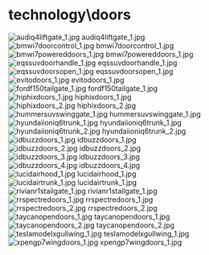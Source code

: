 <h1>technology\doors</h1>
<div class="container text-center">
<div class="row">
<div class="col col-lg-2 col-6">
<img src="https://media.evkx.net/multimedia/technology/doors/audiq4liftgate_1_xst.jpg" class="img-thumbnail" alt="audiq4liftgate_1.jpg">
audiq4liftgate_1.jpg
</div>
<div class="col col-lg-2 col-6">
<img src="https://media.evkx.net/multimedia/technology/doors/bmwi7doorcontrol_1_xst.jpg" class="img-thumbnail" alt="bmwi7doorcontrol_1.jpg">
bmwi7doorcontrol_1.jpg
</div>
<div class="col col-lg-2 col-6">
<img src="https://media.evkx.net/multimedia/technology/doors/bmwi7powereddoors_1_xst.jpg" class="img-thumbnail" alt="bmwi7powereddoors_1.jpg">
bmwi7powereddoors_1.jpg
</div>
<div class="col col-lg-2 col-6">
<img src="https://media.evkx.net/multimedia/technology/doors/eqssuvdoorhandle_1_xst.jpg" class="img-thumbnail" alt="eqssuvdoorhandle_1.jpg">
eqssuvdoorhandle_1.jpg
</div>
<div class="col col-lg-2 col-6">
<img src="https://media.evkx.net/multimedia/technology/doors/eqssuvdoorsopen_1_xst.jpg" class="img-thumbnail" alt="eqssuvdoorsopen_1.jpg">
eqssuvdoorsopen_1.jpg
</div>
<div class="col col-lg-2 col-6">
<img src="https://media.evkx.net/multimedia/technology/doors/evitodoors_1_xst.jpg" class="img-thumbnail" alt="evitodoors_1.jpg">
evitodoors_1.jpg
</div>
<div class="col col-lg-2 col-6">
<img src="https://media.evkx.net/multimedia/technology/doors/fordf150tailgate_1_xst.jpg" class="img-thumbnail" alt="fordf150tailgate_1.jpg">
fordf150tailgate_1.jpg
</div>
<div class="col col-lg-2 col-6">
<img src="https://media.evkx.net/multimedia/technology/doors/hiphixdoors_1_xst.jpg" class="img-thumbnail" alt="hiphixdoors_1.jpg">
hiphixdoors_1.jpg
</div>
<div class="col col-lg-2 col-6">
<img src="https://media.evkx.net/multimedia/technology/doors/hiphixdoors_2_xst.jpg" class="img-thumbnail" alt="hiphixdoors_2.jpg">
hiphixdoors_2.jpg
</div>
<div class="col col-lg-2 col-6">
<img src="https://media.evkx.net/multimedia/technology/doors/hummersuvswinggate_1_xst.jpg" class="img-thumbnail" alt="hummersuvswinggate_1.jpg">
hummersuvswinggate_1.jpg
</div>
<div class="col col-lg-2 col-6">
<img src="https://media.evkx.net/multimedia/technology/doors/hyundaiioniq6trunk_1_xst.jpg" class="img-thumbnail" alt="hyundaiioniq6trunk_1.jpg">
hyundaiioniq6trunk_1.jpg
</div>
<div class="col col-lg-2 col-6">
<img src="https://media.evkx.net/multimedia/technology/doors/hyundaiioniq6trunk_2_xst.jpg" class="img-thumbnail" alt="hyundaiioniq6trunk_2.jpg">
hyundaiioniq6trunk_2.jpg
</div>
<div class="col col-lg-2 col-6">
<img src="https://media.evkx.net/multimedia/technology/doors/idbuzzdoors_1_xst.jpg" class="img-thumbnail" alt="idbuzzdoors_1.jpg">
idbuzzdoors_1.jpg
</div>
<div class="col col-lg-2 col-6">
<img src="https://media.evkx.net/multimedia/technology/doors/idbuzzdoors_2_xst.jpg" class="img-thumbnail" alt="idbuzzdoors_2.jpg">
idbuzzdoors_2.jpg
</div>
<div class="col col-lg-2 col-6">
<img src="https://media.evkx.net/multimedia/technology/doors/idbuzzdoors_3_xst.jpg" class="img-thumbnail" alt="idbuzzdoors_3.jpg">
idbuzzdoors_3.jpg
</div>
<div class="col col-lg-2 col-6">
<img src="https://media.evkx.net/multimedia/technology/doors/idbuzzdoors_4_xst.jpg" class="img-thumbnail" alt="idbuzzdoors_4.jpg">
idbuzzdoors_4.jpg
</div>
<div class="col col-lg-2 col-6">
<img src="https://media.evkx.net/multimedia/technology/doors/lucidairhood_1_xst.jpg" class="img-thumbnail" alt="lucidairhood_1.jpg">
lucidairhood_1.jpg
</div>
<div class="col col-lg-2 col-6">
<img src="https://media.evkx.net/multimedia/technology/doors/lucidairtrunk_1_xst.jpg" class="img-thumbnail" alt="lucidairtrunk_1.jpg">
lucidairtrunk_1.jpg
</div>
<div class="col col-lg-2 col-6">
<img src="https://media.evkx.net/multimedia/technology/doors/rivianr1stailgate_1_xst.jpg" class="img-thumbnail" alt="rivianr1stailgate_1.jpg">
rivianr1stailgate_1.jpg
</div>
<div class="col col-lg-2 col-6">
<img src="https://media.evkx.net/multimedia/technology/doors/rrspectredoors_1_xst.jpg" class="img-thumbnail" alt="rrspectredoors_1.jpg">
rrspectredoors_1.jpg
</div>
<div class="col col-lg-2 col-6">
<img src="https://media.evkx.net/multimedia/technology/doors/rrspectredoors_2_xst.jpg" class="img-thumbnail" alt="rrspectredoors_2.jpg">
rrspectredoors_2.jpg
</div>
<div class="col col-lg-2 col-6">
<img src="https://media.evkx.net/multimedia/technology/doors/taycanopendoors_1_xst.jpg" class="img-thumbnail" alt="taycanopendoors_1.jpg">
taycanopendoors_1.jpg
</div>
<div class="col col-lg-2 col-6">
<img src="https://media.evkx.net/multimedia/technology/doors/taycanopendoors_2_xst.jpg" class="img-thumbnail" alt="taycanopendoors_2.jpg">
taycanopendoors_2.jpg
</div>
<div class="col col-lg-2 col-6">
<img src="https://media.evkx.net/multimedia/technology/doors/teslamodelxgullwing_1_xst.jpg" class="img-thumbnail" alt="teslamodelxgullwing_1.jpg">
teslamodelxgullwing_1.jpg
</div>
<div class="col col-lg-2 col-6">
<img src="https://media.evkx.net/multimedia/technology/doors/xpengp7wingdoors_1_xst.jpg" class="img-thumbnail" alt="xpengp7wingdoors_1.jpg">
xpengp7wingdoors_1.jpg
</div>
</div>
</div>
